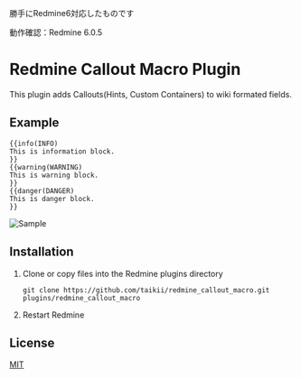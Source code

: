 勝手にRedmine6対応したものです

動作確認：Redmine 6.0.5

# Redmine Callout Macro Plugin

This plugin adds Callouts(Hints, Custom Containers) to wiki formated fields. 

## Example

```
{{info(INFO)
This is information block.
}}
{{warning(WARNING)
This is warning block.
}}
{{danger(DANGER)
This is danger block.
}}
```

![Sample](./doc/images/sample.png)

## Installation

1. Clone or copy files into the Redmine plugins directory
   ```
   git clone https://github.com/taikii/redmine_callout_macro.git plugins/redmine_callout_macro
   ```
2. Restart Redmine

## License

[MIT](LICENSE)
